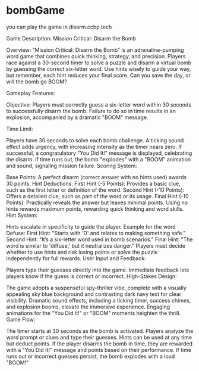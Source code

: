 # bombGame
you can play the game in disarm.ccbp.tech


Game Description: Mission Critical: Disarm the Bomb


Overview:
"Mission Critical: Disarm the Bomb" is an adrenaline-pumping word game that combines quick thinking, strategy, and precision. Players race against a 30-second timer to solve a puzzle and disarm a virtual bomb by guessing the correct six-letter word. Use hints wisely to guide your way, but remember, each hint reduces your final score. Can you save the day, or will the bomb go BOOM?

Gameplay Features:

Objective:
Players must correctly guess a six-letter word within 30 seconds to successfully disarm the bomb. Failure to do so in time results in an explosion, accompanied by a dramatic "BOOM" message.

Time Limit:

Players have 30 seconds to solve each bomb challenge.
A ticking sound effect adds urgency, with increasing intensity as the timer nears zero.
If successful, a congratulatory "You Did It!" message is displayed, celebrating the disarm.
If time runs out, the bomb "explodes" with a "BOOM" animation and sound, signaling mission failure.
Scoring System:

Base Points: A perfect disarm (correct answer with no hints used) awards 30 points.
Hint Deductions:
First Hint (-5 Points): Provides a basic clue, such as the first letter or definition of the word.
Second Hint (-10 Points): Offers a detailed clue, such as part of the word or its usage.
Final Hint (-10 Points): Practically reveals the answer but leaves minimal points.
Using no hints rewards maximum points, rewarding quick thinking and word skills.
Hint System:

Hints escalate in specificity to guide the player.
Example for the word Defuse:
First Hint: "Starts with 'D' and relates to making something safe."
Second Hint: "It’s a six-letter word used in bomb scenarios."
Final Hint: "The word is similar to 'diffuse,' but it neutralizes danger."
Players must decide whether to use hints and risk losing points or solve the puzzle independently for full rewards.
User Input and Feedback:

Players type their guesses directly into the game.
Immediate feedback lets players know if the guess is correct or incorrect.
High-Stakes Design:

The game adopts a suspenseful spy-thriller vibe, complete with a visually appealing sky blue background and contrasting dark navy text for clear visibility.
Dramatic sound effects, including a ticking timer, success chimes, and explosion booms, elevate the immersive experience.
Engaging animations for the "You Did It!" or "BOOM" moments heighten the thrill.
Game Flow:

The timer starts at 30 seconds as the bomb is activated.
Players analyze the word prompt or clues and type their guesses.
Hints can be used at any time but deduct points.
If the player disarms the bomb in time, they are rewarded with a "You Did It!" message and points based on their performance.
If time runs out or incorrect guesses persist, the bomb explodes with a loud "BOOM!"
